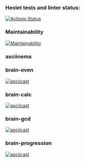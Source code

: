 ### Hexlet tests and linter status:
[![Actions Status](https://github.com/andre353/python-project-49/workflows/hexlet-check/badge.svg)](https://github.com/andre353/python-project-49/actions)
### Maintainability
[![Maintainability](https://api.codeclimate.com/v1/badges/12cbe4333a83657869fb/maintainability)](https://codeclimate.com/github/andre353/python-project-49/maintainability)
### asciinema
### brain-even
[![asciicast](https://asciinema.org/a/536594.svg)](https://asciinema.org/a/536594)
### brain-calc
[![asciicast](https://asciinema.org/a/AHLpki1ER7BV7bW4nDarasmDO.svg)](https://asciinema.org/a/AHLpki1ER7BV7bW4nDarasmDO)
### brain-gcd
[![asciicast](https://asciinema.org/a/IJijVkmGzzjqBXN1jeOe8SgVM.svg)](https://asciinema.org/a/IJijVkmGzzjqBXN1jeOe8SgVM)
### brain-progression
[![asciicast](https://asciinema.org/a/03XxsX5kRSb9qe0p8szq6nqYS.svg)](https://asciinema.org/a/03XxsX5kRSb9qe0p8szq6nqYS)